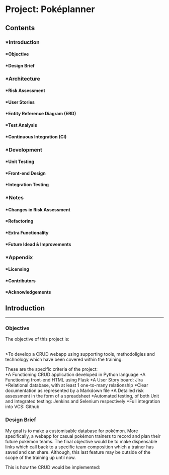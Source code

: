 # Project: Poképlanner
## Contents
### *Introduction
####  *Objective
####  *Design Brief
### *Architecture
####  *Risk Assessment
####  *User Stories
####  *Entity Reference Diagram (ERD)
####  *Test Analysis
####  *Continuous Integration (CI)
### *Development
####  *Unit Testing
####  *Front-end Design
####  *Integration Testing
### *Notes
####  *Changes in Risk Assessment
####  *Refactoring
####  *Extra Functionality
####  *Future Idead & Improvements
### *Appendix
####  *Licensing
####  *Contributors
####  *Acknowledgements

## Introduction
____

### Objective
<p>The objective of this project is:</p><br>
>To develop a CRUD webapp using supporting tools, methodoligies and technology which have been covered within the training.
<p>These are the specific criteria of the project:<br>
 *A Functioning CRUD application developed in Python language
 *A Functioning front-end HTML using Flask
 *A User Story board: Jira
 *Relational database, with at least 1 one-to-many relationship
 *Clear documentation as represented by a Markdown file
 *A Detailed risk assessment in the form of a spreadsheet
 *Automated testing, of both Unit and Integrated testing: Jenkins and Selenium respectively
 *Full integration into VCS: Github
</p>


 ### Design Brief
 <p>My goal is to make a customisable database for pokémon. More specifically, a webapp for casual pokémon trainers to record and plan their future pokémon teams. The final objective would be to make dispensable links which call back to a specific team composition which a trainer has saved and can share. Although, this last feature may be outside of the scope of the training up until now.
 </p>

 This is how the CRUD would be implemented:<br>

 